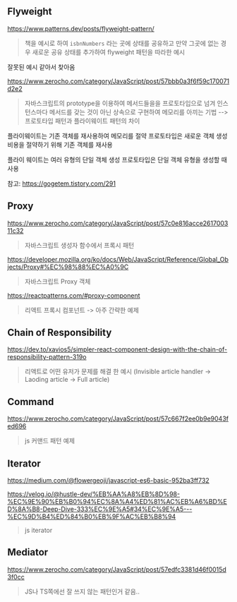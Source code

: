 ## Flyweight

https://www.patterns.dev/posts/flyweight-pattern/

> 책을 예시로 하여 `isbnNumbers` 라는 곳에 상태를 공유하고 만약 그곳에 없는 경우 새로운 공유 상태를 추가하여 flyweight 패턴을 따라한 예시

잘못된 예시 같아서 찾아옴

https://www.zerocho.com/category/JavaScript/post/57bbb0a3f6f59c170071d2e2

> 자바스크립트의 prototype을 이용하여 메서드들을을 프로토타입으로 넘겨 인스턴스마다 메서드를 갖는 것이 아닌 상속으로 구현하여 메모리를 아끼는 기법 --> 프로토타입 패턴과 플라이웨이트 패턴의 차이

플라이웨이트는 기존 객체를 재사용하여 메모리를 절약
프로토타입은 새로운 객체 생성 비용을 절약하기 위해 기존 객체를 재사용

플라이 웨이트는 여러 유형의 단일 객체 생성
프로토타입은 단일 객체 유형을 생성할 때 사용

참고: https://gogetem.tistory.com/291

## Proxy

https://www.zerocho.com/category/JavaScript/post/57c0e816acce261700311c32

> 자바스크립트 생성자 함수에서 프록시 패턴

https://developer.mozilla.org/ko/docs/Web/JavaScript/Reference/Global_Objects/Proxy#%EC%98%88%EC%A0%9C

> 자바스크립트 Proxy 객체

https://reactpatterns.com/#proxy-component

> 리액트 프록시 컴포넌트 -> 아주 간략한 예제

## Chain of Responsibility

https://dev.to/xavios5/simpler-react-component-design-with-the-chain-of-responsibility-pattern-319o

> 리액트로 어떤 유저가 문제를 해결 한 예시 (Invisible article handler -> Laoding article -> Full article)

## Command

https://www.zerocho.com/category/JavaScript/post/57c667f2ee0b9e9043fed696

> js 커맨드 패턴 예제

## Iterator

https://medium.com/@flowergeoji/javascript-es6-basic-952ba3ff732

https://velog.io/@hustle-dev/%EB%AA%A8%EB%8D%98-%EC%9E%90%EB%B0%94%EC%8A%A4%ED%81%AC%EB%A6%BD%ED%8A%B8-Deep-Dive-333%EC%9E%A5#34%EC%9E%A5---%EC%9D%B4%ED%84%B0%EB%9F%AC%EB%B8%94

> js iterator

## Mediator

https://www.zerocho.com/category/JavaScript/post/57edfc3381d46f0015d3f0cc

> JS나 TS쪽에선 잘 쓰지 않는 패턴인거 같음..
